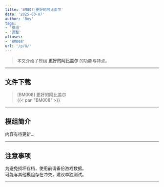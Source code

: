 ```yaml
---
title: 'BM008-更好的阿比盖尔'
date: '2025-03-07'
author: 'Bny'
tags:
- '模组'
- '调整'
aliases:
- 'BM008'
url: '/p/8/'
---
```


> 本文介绍了模组 **更好的阿比盖尔** 的功能与特点。

---

## 文件下载

> [BM008] 更好的阿比盖尔  
{{< pan "BM008" >}}  

---

## 模组简介

>  
内容有待更新...  

---

## 注意事项

>  
为避免损坏存档，使用前请备份游戏数据。  
可能与其他模组存在冲突，建议单独测试。  

---

